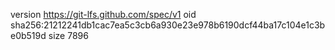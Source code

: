 version https://git-lfs.github.com/spec/v1
oid sha256:21212241db1cac7ea5c3cb6a930e23e978b6190dcf44ba17c104e1c3be0b519d
size 7896
